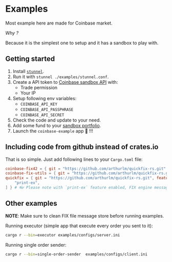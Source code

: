 # Examples

Most example here are made for Coinbase market.

_Why ?_

Because it is the simplest one to setup and it has a sandbox to play with.

## Getting started

1. Install [`stunnel`](https://www.stunnel.org/).
2. Run it with `stunnel ./examples/stunnel.conf`.
3. Create a API token to [Coinbase sandbox API](https://public.sandbox.exchange.coinbase.com/profile/api) with:
   - Trade permission
   - Your IP
4. Setup following env variables:
   - `COINBASE_API_KEY`
   - `COINBASE_API_PASSPHRASE`
   - `COINBASE_API_SECRET`
5. Check the code and update to your need.
6. Add some fund to your [sandbox portfolio](https://public.sandbox.exchange.coinbase.com/portfolios).
7. Launch the `coinbase-example` app 🚀 !!!

## Including code from github instead of crates.io

That is so simple. Just add following lines to your `Cargo.toml` file:

```toml
coinbase-fix42 = { git = "https://github.com/arthurlm/quickfix-rs.git" }
coinbase-fix-utils = { git = "https://github.com/arthurlm/quickfix-rs.git" }
quickfix = { git = "https://github.com/arthurlm/quickfix-rs.git", features = [
    "print-ex",
] } # 👓 Please note with `print-ex` feature enabled, FIX engine message will be displayed on stdout.
```

## Other examples

**NOTE**: Make sure to clean FIX file message store before running examples.

Running executor (simple app that execute every order you sent to it):

```sh
cargo r --bin=executor examples/configs/server.ini
```

Running single order sender:

```sh
cargo r --bin=single-order-sender  examples/configs/client.ini
```
